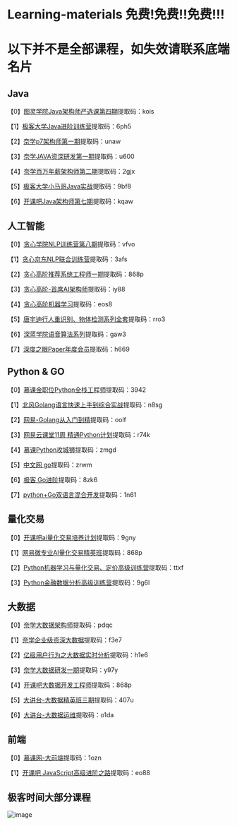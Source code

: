 # Learning-materials 免费!免费!!免费!!!
# 以下并不是全部课程，如失效请联系底端名片
## Java
【0】[图灵学院Java架构师严选课第四期](https://pan.baidu.com/s/1lXvWpojFIpRGpA1XFsNX7w)提取码：kois

【1】[极客大学Java进阶训练营](https://pan.baidu.com/s/1qaHBFO84Oz6GP6DZr428KQ)提取码：6ph5

【2】[奈学p7架构师第一期](https://pan.baidu.com/s/1CloHLYHEePo_uLrUxhB-0g)提取码：unaw

【3】[奈学JAVA资深研发第一期](https://pan.baidu.com/s/1OlkD0O-yA236KGiJtTDUZQ)提取码：u600

【4】[奈学百万年薪架构师第二期](https://pan.baidu.com/s/1JylhJcQlnwQ8z7izX3nQKA)提取码：2gjx 

【5】[极客大学小马哥Java实战](https://pan.baidu.com/s/1v6qePuFopfe9ImuU2PqGQQ)提取码：9bf8 

【6】[开课吧Java架构师第七期](https://pan.baidu.com/s/1ckOBqKhG5AvrT5YeEUwHNg)提取码：kqaw

## 人工智能
【0】[贪心学院NLP训练营第八期](https://pan.baidu.com/s/1jCHlQaj2427OFXTW5NX2uw )提取码：vfvo

【1】[贪心京东NLP联合训练营](https://pan.baidu.com/s/1RTjYBWV193Bk2DryfznrUA )提取码：3afs

【2】[贪心高阶推荐系统工程师一期](https://pan.baidu.com/s/1eBiSqOLYB4sihLTSRb8OcQ )提取码：868p

【3】[贪心高阶-首席AI架构师](https://pan.baidu.com/s/1Ofs_o_WVV893YZ80ow-YNw )提取码：iy88

【4】[贪心高阶机器学习](https://pan.baidu.com/s/15TN1H5FpLobBFVlIjlTPqg )提取码：eos8

【5】[唐宇迪行人重识别、物体检测系列全套](https://pan.baidu.com/s/1u9n_jtwuPMs0wWRi-hnLLw)提取码：rro3

【6】[深蓝学院语音算法系列](https://pan.baidu.com/s/1I1k7aBqx7GWSPfXd4RyCSg )提取码：gaw3

【7】[深度之眼Paper年度会员](https://pan.baidu.com/s/1QX0rct-PDbL1KixDvCWd1Q )提取码：h669

## Python & GO
【0】[慕课金职位Python全栈工程师](https://pan.baidu.com/s/1HpNwpbSkz39AfeAlYMvgXw)提取码：3942

【1】[北风Golang语言快速上手到综合实战](https://pan.baidu.com/s/1ZIFOYby6VP6flZX6kXiEng )提取码：n8sg

【2】[网易-Golang从入门到精](https://pan.baidu.com/s/1lZFC3ZPnCBOVqI_HYsMpWA )提取码：oolf

【3】[网易云课堂11周 精通Python计划](https://pan.baidu.com/s/1-NEykmEzh89ioSJ0PcNkHg )提取码：r74k

【4】[慕课Python攻城狮](https://pan.baidu.com/s/1qWNixULxaquaHS0KgFygQg )提取码：zmgd

【5】[中文网 go](https://pan.baidu.com/s/1vATXiTBrPAGIunn3E_xDqQ )提取码：zrwm

【6】[极客 Go进阶](https://pan.baidu.com/s/1kvK7WP0HYPRNMXAnqbxDuQ )提取码：8zk6

【7】[python+Go双语言混合开发](https://pan.baidu.com/s/1koTE985LLX_aIpBSj7DjcQ )提取码：1n61

## 量化交易
【0】[开课吧ai量化交易培养计划](https://pan.baidu.com/s/1UILHdQKIG46r_xpB2vpb7A )提取码：9gny

【1】[网易微专业AI量化交易精英班](https://pan.baidu.com/s/1eBiSqOLYB4sihLTSRb8OcQ )提取码：868p

【2】[Python机器学习与量化交易、定价高级训练营](https://pan.baidu.com/s/1j_RpRSHSsri9XVNrCLnpUA )提取码：ttxf

【3】[Python金融数据分析高级训练营](https://pan.baidu.com/s/1Z7Lt60uNX71wjc_EqJ9B4w )提取码：9g6l

## 大数据
【0】[奈学大数据架构师](https://pan.baidu.com/s/1weckmrrJKAmYkfT1sprPKg )提取码：pdqc

【1】[奈学企业级资深大数据](https://pan.baidu.com/s/1hepxE653PJipCh2VKupCxQ )提取码：f3e7

【2】[亿级用户行为之大数据实时分析](https://pan.baidu.com/s/151yGz991GbHrLeeqv3DZwQ )提取码：h1e6

【3】[奈学大数据研发一期](https://pan.baidu.com/s/10jPnGsPWkx4IusGaGVBDOA )提取码：y97y

【4】[开课吧大数据开发工程师](https://pan.baidu.com/s/1eBiSqOLYB4sihLTSRb8OcQ )提取码：868p

【5】[大讲台-大数据精英班三期](https://pan.baidu.com/s/1l_lbH15gw8hcbZfUQa-LKg )提取码：407u

【6】[大讲台-大数据运维](https://pan.baidu.com/s/1j9SF_hGZNJ8hmwB1U4c_4Q )提取码：o1da

## 前端
【0】[慕课网-大前端](https://pan.baidu.com/s/1hsazt7torKXtWXEujcOTvA)提取码：1ozn

【1】[开课吧 JavaScript高级进阶之路](https://pan.baidu.com/s/1Onb7wHHIpW1A_lj7KnM-NQ )提取码：eo88

## 极客时间大部分课程

![image](https://github.com/popcornGit/Learning-materials/blob/main/ID.jpg)
